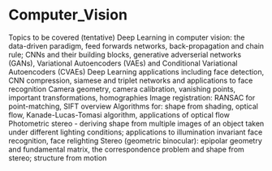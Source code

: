 # Computer_Vision
Topics to be covered (tentative) Deep Learning in computer vision: the data-driven paradigm, feed forwards networks, back-propagation and chain rule; CNNs and their building blocks, generative adverserial networks (GANs), Variational Autoencoders (VAEs) and Conditional Variational Autoencoders (CVAEs) Deep Learning applications including face detection, CNN compression, siamese and triplet networks and applications to face recognition Camera geometry, camera calibration, vanishing points, important transformations, homographies Image registration: RANSAC for point-matching, SIFT overview Algorithms for: shape from shading, optical flow, Kanade-Lucas-Tomasi algorithm, applications of optical flow Photometric stereo - deriving shape from multiple images of an object taken under different lighting conditions; applications to illumination invariant face recognition, face relighting Stereo (geometric binocular): epipolar geometry and fundamental matrix, the correspondence problem and shape from stereo; structure from motion
